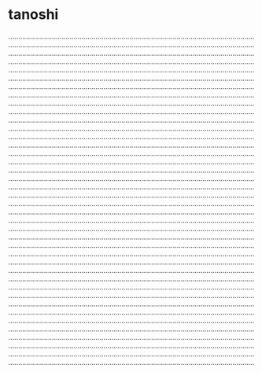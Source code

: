 # tanoshi

................................................................................................................................................................................................................................................................................................................................................................................................................................................................................................................................................................................................................................................................................................................................................................................................................................................................................................................................................................................................................................................................................................................................................................................................................................................................................................................................................................................................................................................................................................................................................................................................................................................................................................................................................................................................................................................................................................................................................................................................................................................................................................................................................................................................................................................................................................................................................................................................................................................................................................................................................................................................................................................................................................................................................................................................................................................................................................................................................................................................................................................................................................................................................................................................................................................................................................................................................................................................................................................................................................................................................................................................................................................................................................................................................................................................................................................................................................................................................................................................................................................................................................................................................................................................................................................................................................................................................................................................................................................................................................................................................................................................................................................................................................................................................................................................................................................................................................................................................................................................................................................................................................................................................................